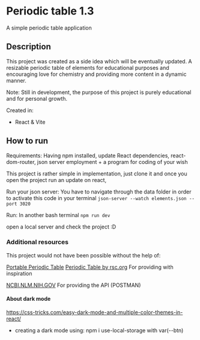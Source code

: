 # Periodic table 1.3

A simple periodic table application

## Description

This project was created as a side idea which will be eventually updated. A resizable periodic table of elements for educational purposes and encouraging love for chemistry and providing more content in a dynamic manner.

Note: Still in development, the purpose of this project is purely educational and for personal growth.

Created in: 
- React & Vite

## How to run 

Requirements: Having npm installed, update React dependencies, react-dom-router, json server employment + a program for coding of your wish

This project is rather simple in implementation, just clone it and once you open the project run an update on react,

Run your json server:
You have to navigate through the data folder in order to activate this code in your terminal
`json-server --watch elements.json --port 3020`

Run:
In another bash terminal
`npm run dev`

open a local server and check the project :D

### Additional resources

This project would not have been possible without the help of:

[Portable Periodic Table](https://ptable.com/?lang=en#)
[Periodic Table by rsc.org](https://www.rsc.org/periodic-table)
For providing with inspiration

[NCBI.NLM.NIH.GOV](https://www.ncbi.nlm.nih.gov/)
For providing the API (POSTMAN)

#### About dark mode
https://css-tricks.com/easy-dark-mode-and-multiple-color-themes-in-react/ 
- creating a dark mode using: npm i use-local-storage with var(--btn) 
